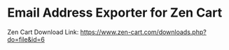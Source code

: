 # Email Address Exporter for Zen Cart
Zen Cart Download Link: https://www.zen-cart.com/downloads.php?do=file&id=6